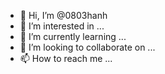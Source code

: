 - 👋 Hi, I’m @0803hanh
- 👀 I’m interested in ...
- 🌱 I’m currently learning ...
- 💞️ I’m looking to collaborate on ...
- 📫 How to reach me ...

<!---
0803hanh/0803hanh is a ✨ special ✨ repository because its `README.md` (this file) appears on your GitHub profile.
You can click the Preview link to take a look at your changes.
--->
